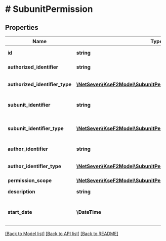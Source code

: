 # # SubunitPermission

## Properties

Name | Type | Description | Notes
------------ | ------------- | ------------- | -------------
**id** | **string** | Identyfikator uprawnienia. | [optional]
**authorized_identifier** | **string** | Identyfikator uprawnionego. | [optional]
**authorized_identifier_type** | [**\NetSeven\KseF2Model\SubunitPermissionsSubjectIdentifierType**](SubunitPermissionsSubjectIdentifierType.md) | Typ identyfikatora uprawnionego. | [optional]
**subunit_identifier** | **string** | Identyfikator podmiotu podrzędnego. | [optional]
**subunit_identifier_type** | [**\NetSeven\KseF2Model\SubunitPermissionsSubunitIdentifierType**](SubunitPermissionsSubunitIdentifierType.md) | Typ identyfikatora podmiotu podrzędnego. | [optional]
**author_identifier** | **string** | Identyfikator uprawniającego. | [optional]
**author_identifier_type** | [**\NetSeven\KseF2Model\SubunitPermissionsAuthorIdentifierType**](SubunitPermissionsAuthorIdentifierType.md) | Typ identyfikatora uprawniającego. | [optional]
**permission_scope** | [**\NetSeven\KseF2Model\SubunitPermissionScope**](SubunitPermissionScope.md) | Uprawnienie. | [optional]
**description** | **string** | Opis uprawnienia. | [optional]
**start_date** | **\DateTime** | Data rozpoczęcia obowiązywania uprawnienia. | [optional]

[[Back to Model list]](../../README.md#models) [[Back to API list]](../../README.md#endpoints) [[Back to README]](../../README.md)
